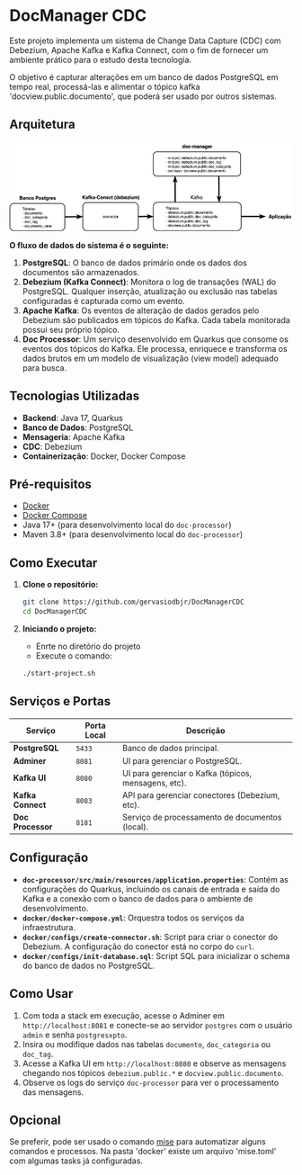 # DocManager CDC

Este projeto implementa um sistema de Change Data Capture (CDC) com Debezium, Apache Kafka e Kafka Connect, com o fim de fornecer um ambiente prático para o estudo desta tecnologia.

O objetivo é capturar alterações em um banco de dados PostgreSQL em tempo real, processá-las e alimentar o tópico kafka 'docview.public.documento', que poderá ser usado por outros sistemas.

## Arquitetura

![Esquema](assets/Esquema.png)

**O fluxo de dados do sistema é o seguinte:**

1. **PostgreSQL**: O banco de dados primário onde os dados dos documentos são armazenados.
2. **Debezium (Kafka Connect)**: Monitora o log de transações (WAL) do PostgreSQL. Qualquer inserção, atualização ou exclusão nas tabelas configuradas é capturada como um evento.
3. **Apache Kafka**: Os eventos de alteração de dados gerados pelo Debezium são publicados em tópicos do Kafka. Cada tabela monitorada possui seu próprio tópico.
4. **Doc Processor**: Um serviço desenvolvido em Quarkus que consome os eventos dos tópicos do Kafka. Ele processa, enriquece e transforma os dados brutos em um modelo de visualização (view model) adequado para busca.

## Tecnologias Utilizadas

- **Backend**: Java 17, Quarkus
- **Banco de Dados**: PostgreSQL
- **Mensageria**: Apache Kafka
- **CDC**: Debezium
- **Containerização**: Docker, Docker Compose

## Pré-requisitos

- [Docker](https://www.docker.com/get-started)
- [Docker Compose](https://docs.docker.com/compose/install/)
- Java 17+ (para desenvolvimento local do `doc-processor`)
- Maven 3.8+ (para desenvolvimento local do `doc-processor`)

## Como Executar

1. **Clone o repositório:**

   ```bash
   git clone https://github.com/gervasiodbjr/DocManagerCDC
   cd DocManagerCDC
   ```
2. **Iniciando o projeto:**

   - Enrte no diretório do projeto
   - Execute o comando:

   ```bash
   ./start-project.sh
   ```

## Serviços e Portas

| Serviço                | Porta Local | Descrição                                           |
| ----------------------- | ----------- | ----------------------------------------------------- |
| **PostgreSQL**    | `5433`    | Banco de dados principal.                             |
| **Adminer**       | `8081`    | UI para gerenciar o PostgreSQL.                       |
| **Kafka UI**      | `8080`    | UI para gerenciar o Kafka (tópicos, mensagens, etc). |
| **Kafka Connect** | `8083`    | API para gerenciar conectores (Debezium, etc).        |
| **Doc Processor** | `8181`    | Serviço de processamento de documentos (local).      |

## Configuração

- **`doc-processor/src/main/resources/application.properties`**: Contém as configurações do Quarkus, incluindo os canais de entrada e saída do Kafka e a conexão com o banco de dados para o ambiente de desenvolvimento.
- **`docker/docker-compose.yml`**: Orquestra todos os serviços da infraestrutura.
- **`docker/configs/create-connector.sh`**: Script para criar o conector do Debezium. A configuração do conector está no corpo do `curl`.
- **`docker/configs/init-database.sql`**: Script SQL para inicializar o schema do banco de dados no PostgreSQL.

## Como Usar

1. Com toda a stack em execução, acesse o Adminer em `http://localhost:8081` e conecte-se ao servidor `postgres` com o usuário `admin` e senha `postgresxpto`.
2. Insira ou modifique dados nas tabelas `documento`, `doc_categoria` ou `doc_tag`.
3. Acesse a Kafka UI em `http://localhost:8080` e observe as mensagens chegando nos tópicos `debezium.public.*` e `docview.public.documento`.
4. Observe os logs do serviço `doc-processor` para ver o processamento das mensagens.

## Opcional

Se preferir, pode ser usado o comando [mise](https://github.com/jdx/mise) para automatizar alguns comandos e processos. Na pasta 'docker' existe um arquivo 'mise.toml' com algumas tasks já configuradas.
